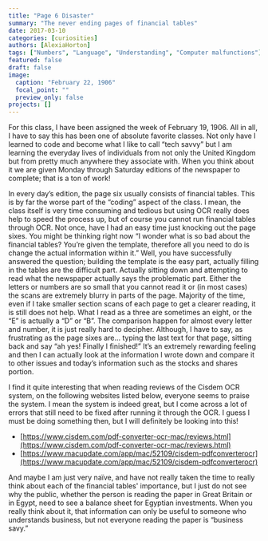 ```yaml
---
title: "Page 6 Disaster"
summary: "The never ending pages of financial tables"
date: 2017-03-10
categories: [curiosities]
authors: [AlexiaHorton]
tags: ["Numbers", "Language", "Understanding", "Computer malfunctions"]
featured: false
draft: false
image:
  caption: "February 22, 1906"
  focal_point: ""
  preview_only: false
projects: []
---
```

For this class, I have been assigned the week of February 19, 1906. All in all, I have to say this has been one of absolute favorite classes. Not only have I learned to code and become what I like to call “tech savvy” but I am learning the everyday lives of individuals from not only the United Kingdom but from pretty much anywhere they associate with. When you think about it we are given Monday through Saturday editions of the newspaper to complete; that is a ton of work!

In every day’s edition, the page six usually consists of financial tables. This is by far the worse part of the “coding” aspect of the class. I mean, the class itself is very time consuming and tedious but using OCR really does help to speed the process up, but of course you cannot run financial tables through OCR. Not once, have I had an easy time just knocking out the page sixes. You might be thinking right now “I wonder what is so bad about the financial tables? You’re given the template, therefore all you need to do is change the actual information within it.” Well, you have successfully answered the question; building the template is the easy part, actually filling in the tables are the difficult part. Actually sitting down and attempting to read what the newspaper actually says the problematic part. Either the letters or numbers are so small that you cannot read it or (in most cases) the scans are extremely blurry in parts of the page. Majority of the time, even if I take smaller section scans of each page to get a clearer reading, it is still does not help. What I read as a three are sometimes an eight, or the “E” is actually a “D” or “B”.  The comparison happen for almost every letter and number, it is just really hard to decipher. Although, I have to say, as frustrating as the page sixes are… typing the last text for that page, sitting back and say “ah yes! Finally I finished!” It’s an extremely rewarding feeling and then I can actually look at the information I wrote down and compare it to other issues and today’s information such as the stocks and shares portion.

I find it quite interesting that when reading reviews of the Cisdem OCR system, on the following websites listed below, everyone seems to praise the system. I mean the system is indeed great, but I come across a lot of errors that still need to be fixed after running it through the OCR. I guess I must be doing something then, but I will definitely be looking into this!
-	[https://www.cisdem.com/pdf-converter-ocr-mac/reviews.html](https://www.cisdem.com/pdf-converter-ocr-mac/reviews.html)
-	[https://www.macupdate.com/app/mac/52109/cisdem-pdfconverterocr](https://www.macupdate.com/app/mac/52109/cisdem-pdfconverterocr)

And maybe I am just very naïve, and have not really taken the time to really think about each of the financial tables' importance, but I just do not see why the public, whether the person is reading the paper in Great Britain or in Egypt, need to see a balance sheet for Egyptian investments. When you really think about it, that information can only be useful to someone who understands business, but not everyone reading the paper is “business savy.”
